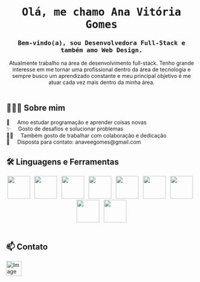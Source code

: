 <div align="center"><h1><samp>Olá, me chamo Ana Vitória Gomes</samp></h1></div>

<div align="center"><h3><samp>Bem-vindo(a), sou Desenvolvedora Full-Stack e também amo Web Design.</samp></h3></div>
<div align="center">Atualmente trabalho na área de desenvolvimento full-stack. Tenho grande interesse em me tornar uma profissional dentro da área de tecnologia e sempre busco um aprendizado constante e meu principal objetivo é me atuar cada vez mais dentro da minha área.</div>

<br />

## 🙋🏽‍♀️ Sobre mim
<span>
👾 &nbsp; &nbsp; Amo estudar programação e aprender coisas novas <br />
✨ &nbsp; &nbsp; Gosto de desafios e solucionar problemas <br />
🤝🏽 &nbsp; &nbsp; Também gosto de trabalhar com colaboração e dedicação <br />
📧 &nbsp; &nbsp; Disposta para contato: anaveegomes@gmail.com
</span>
<br />

## 🛠️ Linguagens e Ferramentas
<div align="center">
<img src="https://cdn.jsdelivr.net/gh/devicons/devicon@latest/icons/html5/html5-plain-wordmark.svg" height="60" /> &nbsp; <img src="https://cdn.jsdelivr.net/gh/devicons/devicon@latest/icons/css3/css3-plain-wordmark.svg" height="60"/> &nbsp; <img src="https://cdn.jsdelivr.net/gh/devicons/devicon@latest/icons/javascript/javascript-plain.svg" height="60"/> &nbsp; <img src="https://cdn.jsdelivr.net/gh/devicons/devicon@latest/icons/tailwindcss/tailwindcss-original.svg" height="60" /> &nbsp; <img src="https://cdn.jsdelivr.net/gh/devicons/devicon@latest/icons/bootstrap/bootstrap-original-wordmark.svg" height="60" /> &nbsp; <img src="https://cdn.jsdelivr.net/gh/devicons/devicon@latest/icons/azuresqldatabase/azuresqldatabase-original.svg" height="60" /> &nbsp; <img src="https://cdn.jsdelivr.net/gh/devicons/devicon@latest/icons/mysql/mysql-original-wordmark.svg" height="60"/>  &nbsp; <img src="https://cdn.jsdelivr.net/gh/devicons/devicon@latest/icons/php/php-original.svg" height="60" /> &nbsp; <img src="https://cdn.jsdelivr.net/gh/devicons/devicon@latest/icons/apache/apache-original-wordmark.svg" height="60" />
</div>
<br />

## 📫 Contato
  <a href="https://www.linkedin.com/in/ana-vit%C3%B3ria-gomes-dev/">
    <img height="40" alt="Imagem1" src="https://github.com/user-attachments/assets/1c2cfcec-96c4-4254-9dfb-f981b54ecd63" />
  </a>



